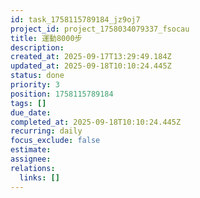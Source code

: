 ```yaml
---
id: task_1758115789184_jz9oj7
project_id: project_1758034079337_fsocau
title: 運動8000步
description: 
created_at: 2025-09-17T13:29:49.184Z
updated_at: 2025-09-18T10:10:24.445Z
status: done
priority: 3
position: 1758115789184
tags: []
due_date: 
completed_at: 2025-09-18T10:10:24.445Z
recurring: daily
focus_exclude: false
estimate: 
assignee: 
relations:
  links: []
---
```







